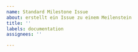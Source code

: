 ```yaml
---
name: Standard Milestone Issue
about: erstellt ein Issue zu einem Meilenstein
title: ''
labels: documentation
assignees: ''

---
```



